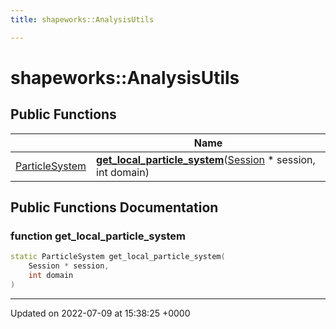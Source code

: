 ```yaml
---
title: shapeworks::AnalysisUtils

---
```


# shapeworks::AnalysisUtils





## Public Functions

|                | Name           |
| -------------- | -------------- |
| [ParticleSystem](../Classes/classshapeworks_1_1ParticleSystem.md) | **[get_local_particle_system](../Classes/classshapeworks_1_1AnalysisUtils.md#function-get-local-particle-system)**([Session](../Classes/classshapeworks_1_1Session.md) * session, int domain) |

## Public Functions Documentation

### function get_local_particle_system

```cpp
static ParticleSystem get_local_particle_system(
    Session * session,
    int domain
)
```


-------------------------------

Updated on 2022-07-09 at 15:38:25 +0000